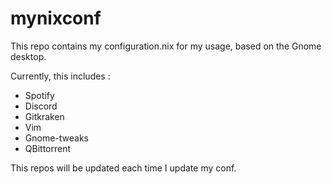 # mynixconf
This repo contains my configuration.nix for my usage, based on the Gnome desktop.

Currently, this includes :

- Spotify
- Discord
- Gitkraken
- Vim
- Gnome-tweaks
- QBittorrent

This repos will be updated each time I update my conf.
